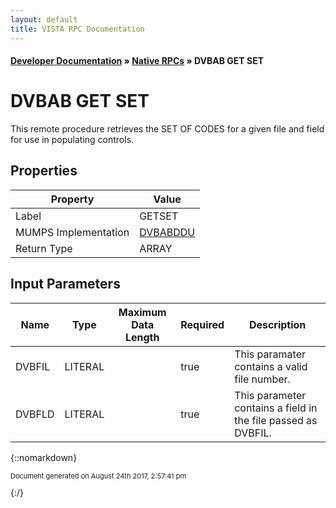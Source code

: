 ```yaml
---
layout: default
title: VISTA RPC Documentation
---
```


#### [Developer Documentation](../index) &#187; [Native RPCs](TableOfContents) &#187; DVBAB GET SET<br/>
# DVBAB GET SET

This remote procedure retrieves the SET OF CODES for a given file and field for use in populating controls.

## Properties

Property | Value
--- | ---
Label | GETSET
MUMPS Implementation | [DVBABDDU](http://code.osehra.org/dox/Routine_DVBABDDU_source.html)
Return Type | ARRAY


## Input Parameters

Name | Type | Maximum Data Length | Required | Description
--- | --- | --- | --- | ---
DVBFIL | LITERAL |  | true | This paramater contains a valid file number.
DVBFLD | LITERAL |  | true | This parameter contains a field in the file passed as DVBFIL.



{::nomarkdown} <br/><p style="font-size: 11px">Document generated on August 24th 2017, 2:57:41 pm</p>{:/}